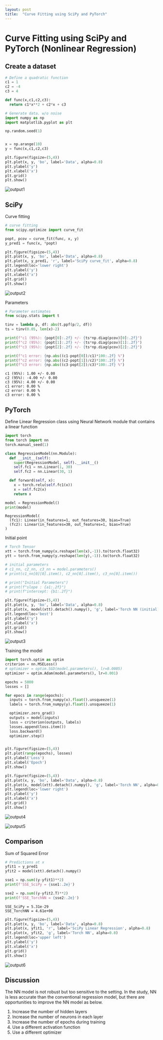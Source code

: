 ```yaml
---
layout: post
title:  "Curve Fitting using SciPy and PyTorch"
---
```


# Curve Fitting using SciPy and PyTorch (Nonlinear Regression)

## Create a dataset


```python
# Define a quadratic function
c1 = 1
c2 = -4
c3 = 4

def func(x,c1,c2,c3):
  return c1*x**2 + c2*x + c3
```


```python
# Generate data. w/o noise
import numpy as np
import matplotlib.pyplot as plt

np.random.seed(1)


x = np.arange(10)
y = func(x,c1,c2,c3)

plt.figure(figsize=(5,4))
plt.plot(x, y, 'bo', label='Data', alpha=0.8)
plt.ylabel('y')
plt.xlabel('x')
plt.grid()
plt.show()
```


    
![output1](https://user-images.githubusercontent.com/96639732/230232622-cf84be7e-e3ff-44ee-992f-d0be72b476fd.png)


## SciPy

Curve fitting


```python
# curve fitting
from scipy.optimize import curve_fit

popt, pcov = curve_fit(func, x, y)
y_pred1 = func(x, *popt)

plt.figure(figsize=(5,4))
plt.plot(x, y, 'bo', label='Data', alpha=0.8)
plt.plot(x, y_pred1, 'r', label='SciPy curve_fit', alpha=0.8)
plt.legend(loc='lower right')
plt.ylabel('y')
plt.xlabel('x')
plt.grid()
plt.show()
```


    
![output2](https://user-images.githubusercontent.com/96639732/230232668-ec13dd2e-b1d0-49dd-92ec-ebc7d280179d.png)
    


Parameters


```python
# Parameter estimates
from scipy.stats import t

tinv = lambda p, df: abs(t.ppf(p/2, df))
ts = tinv(0.05, len(x)-2)

print(f"c1 (95%): {popt[0]:.2f} +/- {ts*np.diag(pcov)[0]:.2f}")
print(f"c2 (95%): {popt[1]:.2f} +/- {ts*np.diag(pcov)[1]:.2f}")
print(f"c3 (95%): {popt[2]:.2f} +/- {ts*np.diag(pcov)[2]:.2f}")

print(f"c1 error: {np.abs((c1-popt[0])/c1)*100:.2f} %")
print(f"c2 error: {np.abs((c2-popt[1])/c2)*100:.2f} %")
print(f"c3 error: {np.abs((c3-popt[2])/c3)*100:.2f} %")
```

    c1 (95%): 1.00 +/- 0.00
    c2 (95%): -4.00 +/- 0.00
    c3 (95%): 4.00 +/- 0.00
    c1 error: 0.00 %
    c2 error: 0.00 %
    c3 error: 0.00 %
    

## PyTorch

Define Linear Regression class using Neural Network module that contains a linear function


```python
import torch
from torch import nn 
torch.manual_seed(1)

class RegressionModel(nn.Module):
  def __init__(self):
    super(RegressionModel, self).__init__()
    self.fc1 = nn.Linear(1, 30)
    self.fc2 = nn.Linear(30, 1)    

  def forward(self, x):
    x = torch.relu(self.fc1(x))
    x = self.fc2(x)
    return x

```


```python
model = RegressionModel()
print(model)
```

    RegressionModel(
      (fc1): Linear(in_features=1, out_features=30, bias=True)
      (fc2): Linear(in_features=30, out_features=1, bias=True)
    )
    

Initial point


```python
# Torch Tensor
xtt = torch.from_numpy(x.reshape(len(x),-1)).to(torch.float32)
ytt = torch.from_numpy(y.reshape(len(y),-1)).to(torch.float32)

# initial parameters
# c1_nn, c2_nn, c3_nn = model.parameters()
# print(c1_nn[0][0].item(), c2_nn[0].item(), c3_nn[0].item())

# print("Initial Parameters")
# print(f"slope : {a1:.2f}")
# print(f"intercept: {b1:.2f}")

plt.figure(figsize=(5,4))
plt.plot(x, y, 'bo', label='Data', alpha=0.8)
plt.plot(x, model(xtt).detach().numpy(), 'g', label='Torch NN (initial)', alpha=0.8)
plt.legend(loc='best')
plt.ylabel('y')
plt.xlabel('x')
plt.grid()
plt.show()

```


    
![output3](https://user-images.githubusercontent.com/96639732/230232700-3c18bfa4-41c9-411e-b2ad-4ca07de13d38.png)
    


Training the model


```python
import torch.optim as optim
criterion = nn.MSELoss()
# optimizer = optim.SGD(model.parameters(), lr=0.0005)
optimizer = optim.Adam(model.parameters(), lr=0.001)

epochs = 5000
losses = []

for epocs in range(epochs):
  inputs = torch.from_numpy(x).float().unsqueeze(1)
  labels = torch.from_numpy(y).float().unsqueeze(1)

  optimizer.zero_grad()
  outputs = model(inputs)
  loss = criterion(outputs, labels)
  losses.append(loss.item())
  loss.backward()
  optimizer.step()


plt.figure(figsize=(5,4))
plt.plot(range(epochs), losses)
plt.ylabel('Loss')
plt.xlabel('Epoch')
plt.show()

plt.figure(figsize=(5,4))
plt.plot(x, y, 'bo', label='Data', alpha=0.8)
plt.plot(x, model(xtt).detach().numpy(), 'g', label='Torch NN', alpha=0.8)
plt.legend(loc='lower right')
plt.ylabel('y')
plt.xlabel('x')
plt.grid()
plt.show()
```


    
![output4](https://user-images.githubusercontent.com/96639732/230232722-9ef770a0-65db-40d4-b142-c308a7ec7443.png)
    



    
![output5](https://user-images.githubusercontent.com/96639732/230232753-be03c7ad-6497-4a72-9977-0c7bab88af3a.png)
    


## Comparison

Sum of Squared Error


```python
# Predictions at x
yfit1 = y_pred1
yfit2 = model(xtt).detach().numpy()

sse1 = np.sum((y-yfit1)**2)
print(f'SSE_SciPy = {sse1:.2e}')

sse2 = np.sum((y-yfit2.T)**2)
print(f'SSE_TorchNN = {sse2:.2e}')
```

    SSE_SciPy = 5.31e-29
    SSE_TorchNN = 4.61e+00
    


```python
plt.figure(figsize=(5,4))
plt.plot(x, y, 'bo', label='Data', alpha=0.8)
plt.plot(x, yfit1, 'r', label='SciPy Linear Regression', alpha=0.8)
plt.plot(x, yfit2, 'g', label='Torch NN', alpha=0.8)
plt.legend(loc='upper left')
plt.ylabel('y')
plt.xlabel('x')
plt.grid()
plt.show()
```


    
![output6](https://user-images.githubusercontent.com/96639732/230232778-b8d59a06-7302-49b9-a378-aa2e122b180a.png)
    


## Discussion

The NN model is not robust but too sensitive to the setting. In the study, NN is less accurate than the conventional regression model, but there are opportunities to improve the NN model as below.

1. Increase the number of hidden layers
2. Increase the number of neurons in each layer
3. Increase the number of epochs during training
4. Use a different activation function
5. Use a different optimizer



```python

```
